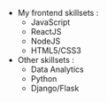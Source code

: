 
- My frontend skillsets :
  - JavaScript
  - ReactJS 
  - NodeJS
  - HTML5/CSS3
- Other skillsets :
  - Data Analytics
  - Python
  - Django/Flask
 


